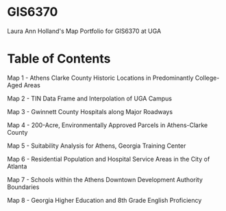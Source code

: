 # GIS6370
Laura Ann Holland's Map Portfolio for GIS6370 at UGA


# Table of Contents
Map 1 - Athens Clarke County Historic Locations in Predominantly College-Aged Areas

Map 2 - TIN Data Frame and Interpolation of UGA Campus

Map 3 - Gwinnett County Hospitals along Major Roadways

Map 4 - 200-Acre, Environmentally Approved Parcels in Athens-Clarke County

Map 5 - Suitability Analysis for Athens, Georgia Training Center

Map 6 - Residential Population and Hospital Service Areas in the City of Atlanta

Map 7 - Schools within the Athens Downtown Development Authority Boundaries

Map 8 - Georgia Higher Education and 8th Grade English Proficiency

